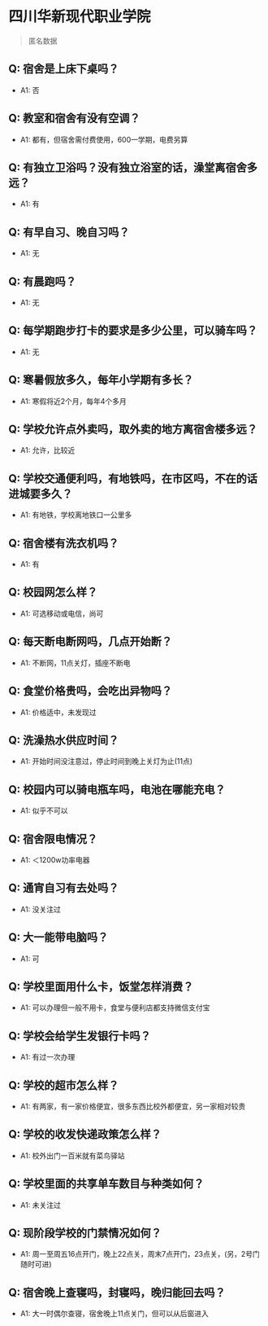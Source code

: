 # 四川华新现代职业学院

> 匿名数据

## Q: 宿舍是上床下桌吗？

- A1: 否

## Q: 教室和宿舍有没有空调？

- A1: 都有，但宿舍需付费使用，600一学期，电费另算

## Q: 有独立卫浴吗？没有独立浴室的话，澡堂离宿舍多远？

- A1: 有

## Q: 有早自习、晚自习吗？

- A1: 无

## Q: 有晨跑吗？

- A1: 无

## Q: 每学期跑步打卡的要求是多少公里，可以骑车吗？

- A1: 无

## Q: 寒暑假放多久，每年小学期有多长？

- A1: 寒假将近2个月，每年4个多月

## Q: 学校允许点外卖吗，取外卖的地方离宿舍楼多远？

- A1: 允许，比较近

## Q: 学校交通便利吗，有地铁吗，在市区吗，不在的话进城要多久？

- A1: 有地铁，学校离地铁口一公里多

## Q: 宿舍楼有洗衣机吗？

- A1: 有

## Q: 校园网怎么样？

- A1: 可选移动或电信，尚可

## Q: 每天断电断网吗，几点开始断？

- A1: 不断网，11点关灯，插座不断电

## Q: 食堂价格贵吗，会吃出异物吗？

- A1: 价格适中，未发现过

## Q: 洗澡热水供应时间？

- A1: 开始时间没注意过，停止时间到晚上关灯为止(11点)

## Q: 校园内可以骑电瓶车吗，电池在哪能充电？

- A1: 似乎不可以

## Q: 宿舍限电情况？

- A1: ＜1200w功率电器

## Q: 通宵自习有去处吗？

- A1: 没关注过

## Q: 大一能带电脑吗？

- A1: 可

## Q: 学校里面用什么卡，饭堂怎样消费？

- A1: 可以办理但一般不用卡，食堂与便利店都支持微信支付宝

## Q: 学校会给学生发银行卡吗？

- A1: 有过一次办理

## Q: 学校的超市怎么样？

- A1: 有两家，有一家价格便宜，很多东西比校外都便宜，另一家相对较贵

## Q: 学校的收发快递政策怎么样？

- A1: 校外出门一百米就有菜鸟驿站

## Q: 学校里面的共享单车数目与种类如何？

- A1: 未关注过

## Q: 现阶段学校的门禁情况如何？

- A1: 周一至周五16点开门，晚上22点关，周末7点开门，23点关，(另，2号门随时可进)

## Q: 宿舍晚上查寝吗，封寝吗，晚归能回去吗？

- A1: 大一时偶尔查寝，宿舍晚上11点关门，但可以从后窗进入